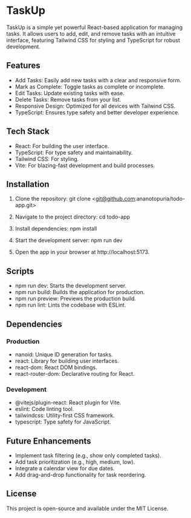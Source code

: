 # TaskUp

TaskUp is a simple yet powerful React-based application for managing tasks. It allows users to add, edit, and remove tasks with an intuitive interface, featuring Tailwind CSS for styling and TypeScript for robust development.

## Features

- Add Tasks: Easily add new tasks with a clear and responsive form.
- Mark as Complete: Toggle tasks as complete or incomplete.
- Edit Tasks: Update existing tasks with ease.
- Delete Tasks: Remove tasks from your list.
- Responsive Design: Optimized for all devices with Tailwind CSS.
- TypeScript: Ensures type safety and better developer experience.

## Tech Stack

- React: For building the user interface.
- TypeScript: For type safety and maintainability.
- Tailwind CSS: For styling.
- Vite: For blazing-fast development and build processes.

## Installation

1. Clone the repository:
   git clone <git@github.com:ananotopuria/todo-app.git>

2. Navigate to the project directory:
   cd todo-app

3. Install dependencies:
   npm install

4. Start the development server:
   npm run dev

5. Open the app in your browser at http://localhost:5173.

## Scripts

- npm run dev: Starts the development server.
- npm run build: Builds the application for production.
- npm run preview: Previews the production build.
- npm run lint: Lints the codebase with ESLint.

## Dependencies

### Production
- nanoid: Unique ID generation for tasks.
- react: Library for building user interfaces.
- react-dom: React DOM bindings.
- react-router-dom: Declarative routing for React.

### Development
- @vitejs/plugin-react: React plugin for Vite.
- eslint: Code linting tool.
- tailwindcss: Utility-first CSS framework.
- typescript: Type safety for JavaScript.

## Future Enhancements

- Implement task filtering (e.g., show only completed tasks).
- Add task prioritization (e.g., high, medium, low).
- Integrate a calendar view for due dates.
- Add drag-and-drop functionality for task reordering.

## License

This project is open-source and available under the MIT License.
